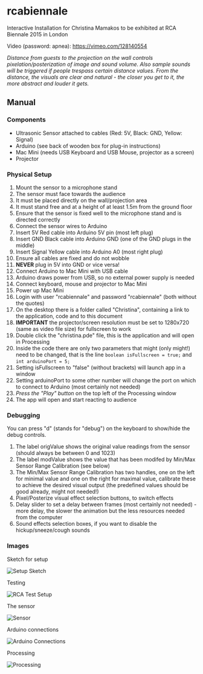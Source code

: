 # rcabiennale
Interactive Installation for Christina Mamakos to be exhibited at RCA Biennale 2015 in London

Video (password: apnea): https://vimeo.com/128140554

*Distance from guests to the projection on the wall controls pixelation/posterization of image and sound volume. Also sample sounds will be triggered if people trespass certain distance values. From the distance, the visuals are clear and natural - the closer you get to it, the more abstract and louder it gets.*

## Manual

### Components
- Ultrasonic Sensor attached to cables (Red: 5V, Black: GND, Yellow: Signal)
- Arduino (see back of wooden box for plug-in instructions)
- Mac Mini (needs USB Keyboard and USB Mouse, projector as a screen)
- Projector

### Physical Setup
1. Mount the sensor to a microphone stand
  1. The sensor must face towards the audience
  2. It must be placed directly on the wall/projection area
  3. It must stand free and at a height of at least 1.5m from the ground floor
  4. Ensure that the sensor is fixed well to the microphone stand and is directed correctly
2. Connect the sensor wires to Arduino
  1. Insert 5V Red cable into Arduino 5V pin (most left plug)
  2. Insert GND Black cable into Arduino GND (one of the GND plugs in the middle)
  3. Insert Signal Yellow cable into Arduino A0 (most right plug)
  4. Ensure all cables are fixed and do not wobble
  5. **NEVER** plug in 5V into GND or vice versa!
3. Connect Arduino to Mac Mini with USB cable
  1. Arduino draws power from USB, so no external power supply is needed
4. Connect keyboard, mouse and projector to Mac Mini
  1. Power up Mac Mini
  2. Login with user "rcabiennale" and password "rcabiennale" (both without the quotes)
  3. On the desktop there is a folder called "Christina", containing a link to the application, code and to this document
  4. **IMPORTANT** the projector/screen resolution must be set to 1280x720 (same as video file size) for fullscreen to work
5. Double click the "christina.pde" file, this is the application and will open in Processing
  1. Inside the code there are only two parameters that might (only might!) need to be changed, that is the line `boolean isFullscreen = true;` and `int arduinoPort = 5;`
  2. Setting isFullscreen to "false" (without brackets) will launch app in a window
  3. Setting arduinoPort to some other number will change the port on which to connect to Arduino (most certainly not needed)
6. *Press the "Play" button* on the top left of the Processing window
7. The app will open and start reacting to audience

### Debugging
You can press "d" (stands for "debug") on the keyboard to show/hide the debug controls.

1. The label origValue shows the original value readings from the sensor (should always be between 0 and 1023)
2. The label modValue shows the value that has been modifed by Min/Max Sensor Range Calibration (see below)
3. The Min/Max Sensor Range Calibration has two handles, one on the left for minimal value and one on the right for maximal value, calibrate these to achieve the desired visual output (the predefined values should be good already, might not needed!)
4. Pixel/Posterize visual effect selection buttons, to switch effects
5. Delay slider to set a delay between frames (most certainly not needed) - more delay, the slower the animation but the less resources needed from the computer
6. Sound effects selection boxes, if you want to disable the hickup/sneeze/cough sounds

### Images

Sketch for setup

![Setup Sketch](https://raw.github.com/alberto2000/rcabiennale/master/img/rcabiennale_setup.png)

Testing

![RCA Test Setup](https://raw.github.com/alberto2000/rcabiennale/master/img/test_setup.jpg)

The sensor

![Sensor](https://raw.github.com/alberto2000/rcabiennale/master/img/sensor.jpg)

Arduino connections

![Arduino Connections](https://raw.github.com/alberto2000/rcabiennale/master/img/arduino_connections.jpg)

Processing

![Processing](https://raw.github.com/alberto2000/rcabiennale/master/img/processing.jpg)